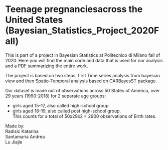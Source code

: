 # Teenage pregnanciesacross the United States (Bayesian_Statistics_Project_2020Fall)
This is part of a project in Bayesian Statistics at Politecnico di Milano fall of 2020. Here you will find the main code and data that is used for our analysis and a PDF summarizing the entire work.

The project is based on two steps, first Time series analysis from bayesian view and then Spatio-Temporal analysis based on CARBayesST package. 

Our dataset is made out of observations across 50 States of America, over 29 years (1990-2018) for 2 separate age groups: 
+ girls aged 15-17, also called high-school group 
+ girls aged 18-19, also called post high-school group.   
This counts for a total of 50x29x2 = 2900 observations of Birth rates.   

Made by:  
Radisic Katarina   
Santamaria Andrea   
Lu Jiajie
